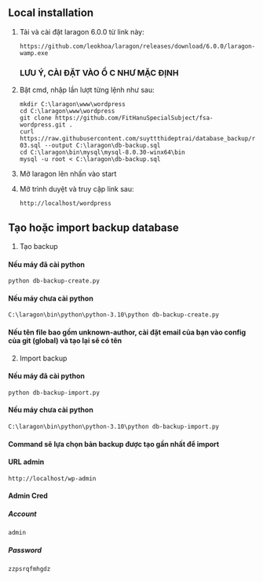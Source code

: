 ## Local installation

1. Tải và cài đặt laragon 6.0.0 từ link này:
    ```
    https://github.com/leokhoa/laragon/releases/download/6.0.0/laragon-wamp.exe
    ```
    ### LƯU Ý, CÀI ĐẶT VÀO Ổ C NHƯ MẶC ĐỊNH
2. Bật cmd, nhập lần lượt từng lệnh như sau:
    ```
    mkdir C:\laragon\www\wordpress
    cd C:\laragon\www\wordpress
    git clone https://github.com/FitHanuSpecialSubject/fsa-wordpress.git .
    curl https://raw.githubusercontent.com/suyttthideptrai/database_backup/refs/heads/main/_wordpress_12-03.sql --output C:\laragon\db-backup.sql
    cd C:\laragon\bin\mysql\mysql-8.0.30-winx64\bin
    mysql -u root < C:\laragon\db-backup.sql
    ```

3. Mở laragon lên nhấn vào start
4. Mở trình duyệt và truy cập link sau:
    ```
    http://localhost/wordpress
    ```



## Tạo hoặc import backup database

1. Tạo backup

#### Nếu máy đã cài python

```
python db-backup-create.py
```

#### Nếu máy chưa cài python

```
C:\laragon\bin\python\python-3.10\python db-backup-create.py
```

#### Nếu tên file bao gồm unknown-author, cài đặt email của bạn vào config của git (global) và tạo lại sẽ có tên

2. Import backup

#### Nếu máy đã cài python

```
python db-backup-import.py
```

#### Nếu máy chưa cài python

```
C:\laragon\bin\python\python-3.10\python db-backup-import.py
```

#### Command sẽ lựa chọn bản backup được tạo gần nhất để import

#### URL admin
```
http://localhost/wp-admin
```
#### Admin Cred
##### Account
```
admin
```
##### Password
```
zzpsrqfmhgdz
```
